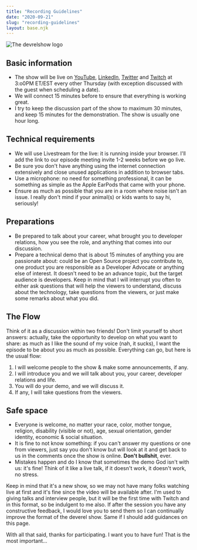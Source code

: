 ```yaml
---
title: "Recording Guidelines"
date: "2020-09-21"
slug: "recording-guidelines"
layout: base.njk
---
```


![The devrelshow logo](../images/Twitter-logo.jpg)

## Basic information

- The show will be live on [YouTube](https://www.youtube.com/fharper), [LinkedIn](https://www.linkedin.com/in/fredericharper), [Twitter](https://twitter.com/fharper) and [Twitch](https://www.twitch.tv/fredericharper) at 3:o0PM ET/EST every other Thursday (with exception discussed with the guest when scheduling a date).
- We will connect 15 minutes before to ensure that everything is working great.
- I try to keep the discussion part of the show to maximum 30 minutes, and keep 15 minutes for the demonstration. The show is usually one hour long.

## Technical requirements

- We will use Livestream for the live: it is running inside your browser. I'll add the link to our episode meeting invite 1-2 weeks before we go live.
- Be sure you don't have anything using the internet connection extensively and close unused applications in addition to browser tabs.
- Use a microphone: no need for something professional, it can be something as simple as the Apple EarPods that came with your phone.
- Ensure as much as possible that you are in a room where noise isn't an issue. I really don't mind if your animal(s) or kids wants to say hi, seriously!

## Preparations

- Be prepared to talk about your career, what brought you to developer relations, how you see the role, and anything that comes into our discussion.
- Prepare a technical demo that is about 15 minutes of anything you are passionate about: could be an Open Source project you contribute to, one product you are responsible as a Developer Advocate or anything else of interest. It doesn't need to be an advance topic, but the target audience is developers. Keep in mind that I will interrupt you often to either ask questions that will help the viewers to understand, discuss about the technology, take questions from the viewers, or just make some remarks about what you did.

## The Flow

Think of it as a discussion within two friends! Don't limit yourself to short answers: actually, take the opportunity to develop on what you want to share: as much as I like the sound of my voice (nah, it sucks), I want the episode to be about you as much as possible. Everything can go, but here is the usual flow:

1. I will welcome people to the show & make some announcements, if any.
2. I will introduce you and we will talk about you, your career, developer relations and life.
3. You will do your demo, and we will discuss it.
4. If any, I will take questions from the viewers.

## Safe space

- Everyone is welcome, no matter your race, color, mother tongue, religion, disability (visible or not), age, sexual orientation, gender identity, economic & social situation.
- It is fine to not know something: if you can't answer my questions or one from viewers, just say you don't know but will look at it and get back to us in the comments once the show is online. **Don't bullshit**, ever.
- Mistakes happen and do I know that sometimes the demo God isn't with us: it's fine! Think of it like a live talk, if it doesn't work, it doesn't work, no stress.

Keep in mind that it's a new show, so we may not have many folks watching live at first and it's fine since the video will be available after. I'm used to giving talks and interview people, but it will be the first time with Twitch and in this format, so be indulgent to me also. If after the session you have any constructive feedback, I would love you to send them so I can continually improve the format of the deverel show. Same if I should add guidances on this page.

With all that said, thanks for participating. I want you to have fun! That is the most important...
